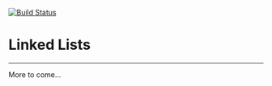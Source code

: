 [![Build Status](https://travis-ci.org/Lennerblom/data-structures-and-algorithms.svg?branch=master)](https://travis-ci.org/Lennerblom/data-structures-and-algorithms)

# Linked Lists
---
More to come...